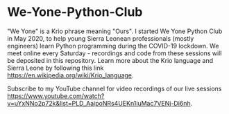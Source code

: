 # We-Yone-Python-Club
"We Yone" is a Krio phrase meaning "Ours". I started We Yone Python Club in May 2020, to help young Sierra Leonean professionals (mostly engineers) learn Python programming during the COVID-19 lockdown. We meet online every Saturday - recordings and code from these sessions will be deposited in this repository. Learn more about the Krio language and Sierra Leone by following this link https://en.wikipedia.org/wiki/Krio_language.

Subscribe to my YouTube channel for video recordings of our live sessions https://www.youtube.com/watch?v=uYxNNo2p72k&list=PLD_AaipoNRs4UEKn1iuMac7VENj-Di6nh. 
